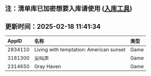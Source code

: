 ## 注：清单库已加密想要入库请使用 ([入库工具](https://github.com/BlankTMing/ManifestAutoUpdate/releases))

## 更新时间：2025-02-18 11:41:34
| AppID | 名称 | 类型  |
| :-------------------- | :----------------------------- | :----------- |
| 2834110 | Living with temptation: American sunset| Game |
| 3181300 | 尖叫声| Game |
| 2314650 | Gray Haven| Game |
